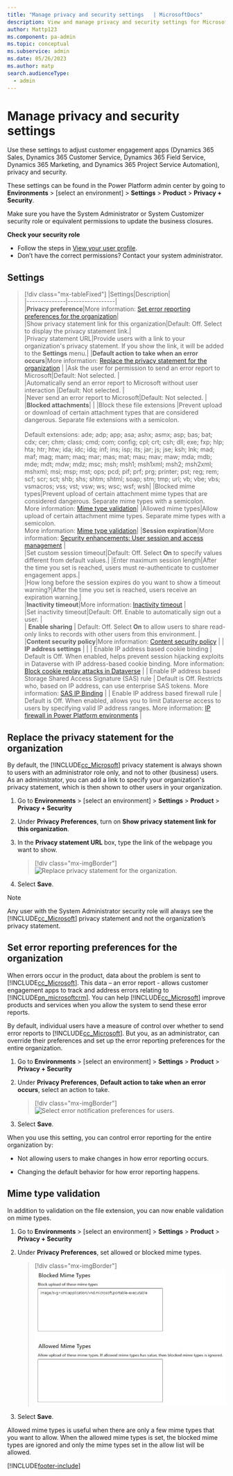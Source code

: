 ```yaml
---
title: "Manage privacy and security settings   | MicrosoftDocs"
description: View and manage privacy and security settings for Microsoft Dataverse.
author: Mattp123
ms.component: pa-admin
ms.topic: conceptual
ms.subservice: admin
ms.date: 05/26/2023
ms.author: matp 
search.audienceType: 
  - admin
---
```

# Manage privacy and security settings

Use these settings to adjust customer engagement apps (Dynamics 365 Sales, Dynamics 365 Customer Service, Dynamics 365 Field Service, Dynamics 365 Marketing, and Dynamics 365 Project Service Automation), privacy and security.

These settings can be found in the Power Platform admin center by going to **Environments** > [select an environment] > **Settings** > **Product** > **Privacy + Security**.

Make sure you have the System Administrator or System Customizer security role or equivalent permissions to update the business closures.

**Check your security role**

- Follow the steps in [View your user profile](/powerapps/user/view-your-user-profile).
- Don’t have the correct permissions? Contact your system administrator.

## Settings

> [!div class="mx-tableFixed"]
> |Settings|Description|  
> |--------------|-----------------|  
> |**Privacy preference**|More information: [Set error reporting preferences for the organization](#set-error-reporting-preferences-for-the-organization)|  
> |Show privacy statement link for this organization|Default: Off. Select to display the privacy statement link.|  
> |Privacy statement URL|Provide users with a link to your organization's privacy statement. If you show the link, it will be added to the **Settings** menu.| 
> |**Default action to take when an error occurs**|More information: [Replace the privacy statement for the organization](#replace-the-privacy-statement-for-the-organization) |
> |Ask the user for permission to send an error report to Microsoft|Default: Not selected. |  
> |Automatically send an error report to Microsoft without user interaction |Default: Not selected.  |  
> |Never send an error report to Microsoft|Default: Not selected. |  
> |**Blocked attachments**| |
> |Block these file extensions |Prevent upload or download of certain attachment types that are considered dangerous. Separate file extensions with a semicolon.<br /><br />Default extensions: ade; adp; app; asa; ashx; asmx; asp; bas; bat; cdx; cer; chm; class; cmd; com; config; cpl; crt; csh; dll; exe; fxp; hlp; hta; htr; htw; ida; idc; idq; inf; ins; isp; its; jar; js; jse; ksh; lnk; mad; maf; mag; mam; maq; mar; mas; mat; mau; mav; maw; mda; mdb; mde; mdt; mdw; mdz; msc; msh; msh1; msh1xml; msh2; msh2xml; mshxml; msi; msp; mst; ops; pcd; pif; prf; prg; printer; pst; reg; rem; scf; scr; sct; shb; shs; shtm; shtml; soap; stm; tmp; url; vb; vbe; vbs; vsmacros; vss; vst; vsw; ws; wsc; wsf; wsh|
> |Blocked mime types|Prevent upload of certain attachment mime types that are considered dangerous. Separate mime types with a semicolon. <br/>More information: [Mime type validation](#mime-type-validation)|
> |Allowed mime types|Allow upload of certain attachment mime types. Separate mime types with a semicolon. <br/>More information: [Mime type validation](#mime-type-validation)|
> |**Session expiration**|More information: [Security enhancements: User session and access management](user-session-management.md) |  
> |Set custom session timeout|Default: Off. Select **On** to specify values different from default values.|
> |Enter maximum session length|After the time you set is reached, users must re-authenticate to customer engagement apps.|  
> |How long before the session expires do you want to show a timeout warning?|After the time you set is reached, users receive an expiration warning.|  
> |**Inactivity timeout**|More information: [Inactivity timeout](user-session-management.md#inactivity-timeout) |  
> |Set inactivity timeout|Default: Off. Enable to automatically sign out a user. |  
> | **Enable sharing** | Default: Off. Select **On** to allow users to share read-only links to records with other users from this environment. |
> |**Content security policy**|More information: [Content security policy](content-security-policy.md) |
> | **IP address settings**   |    |
> |  Enable IP address based cookie binding  | Default is Off. When enabled, helps prevent session hijacking exploits in Dataverse with IP address-based cookie binding.  More information: [Block cookie replay attacks in Dataverse](block-cookie-replay-attack.md) |
> | Enable IP address based Storage Shared Access Signature (SAS) rule  | Default is Off. Restricts who, based on IP address, can use enterprise SAS tokens. More information: [SAS IP Binding](security/data-storage.md#sas-ip-binding) |
> |  Enable IP address based firewall rule  | Default is Off. When enabled, allows you to limit Dataverse access to users by specifying valid IP address ranges. More information: [IP firewall in Power Platform environments](ip-firewall.md)  | 

## Replace the privacy statement for the organization

 By default, the [!INCLUDE[cc_Microsoft](../includes/cc-microsoft.md)] privacy statement is always shown to users with an administrator role only, and not to other (business) users. As an administrator, you can add a link to specify your organization's privacy statement, which is then shown to other users in your organization.  
  
1. Go to **Environments** > [select an environment] > **Settings** > **Product** > **Privacy + Security**
  
2. Under **Privacy Preferences**, turn on **Show privacy statement link for this organization**.
  
3. In the **Privacy statement URL** box, type the link of the webpage you want to show.  
  
   > [!div class="mx-imgBorder"] 
   > ![Replace privacy statement for the organization.](media/privacy-preference-statement75.png "Replace privacy statement for the organization")
  
4. Select **Save**.  
  
> [!NOTE]
>  Any user with the System Administrator security role will always see the [!INCLUDE[cc_Microsoft](../includes/cc-microsoft.md)] privacy statement and not the organization’s privacy statement.

## Set error reporting preferences for the organization

 When errors occur in the product, data about the problem is sent to [!INCLUDE[cc_Microsoft](../includes/cc-microsoft.md)]. This data – an error report - allows customer engagement apps to track and address errors relating to [!INCLUDE[pn_microsoftcrm](../includes/pn-microsoftcrm.md)]. You can help [!INCLUDE[cc_Microsoft](../includes/cc-microsoft.md)] improve products and services when you allow the system to send these error reports.  
  
 By default, individual users have a measure of control over whether to send error reports to [!INCLUDE[cc_Microsoft](../includes/cc-microsoft.md)]. But you, as an administrator, can override their preferences and set up the error reporting preferences for the entire organization.  
  
1. Go to **Environments** > [select an environment] > **Settings** > **Product** > **Privacy + Security**
  
2. Under **Privacy Preferences**, **Default action to take when an error occurs**, select an action to take. 
  
   > [!div class="mx-imgBorder"] 
   > ![Select error notification preferences for users.](media/privacy-preference-error-notifications75.png "Select error notification preferences for users")
 
3. Select **Save**. 

When you use this setting, you can control error reporting for the entire organization by:  
  
-   Not allowing users to make changes in how error reporting occurs.  
  
-   Changing the default behavior for how error reporting happens.  
  
## Mime type validation
In addition to validation on the file extension, you can now enable validation on mime types.

1. Go to **Environments** > [select an environment] > **Settings** > **Product** > **Privacy + Security**
  
2. Under **Privacy Preferences**, set allowed or blocked mime types.
  
   > [!div class="mx-imgBorder"] 
   > ![Allowed or blocked mime types.](media/mimetypes.png "Allowed or blocked mime types")
 
3. Select **Save**. 

Allowed mime types is useful when there are only a few mime types that you want to allow. When the allowed mime types is set, the blocked mime types are ignored and only the mime types set in the allow list will be allowed.

[!INCLUDE[footer-include](../includes/footer-banner.md)]
